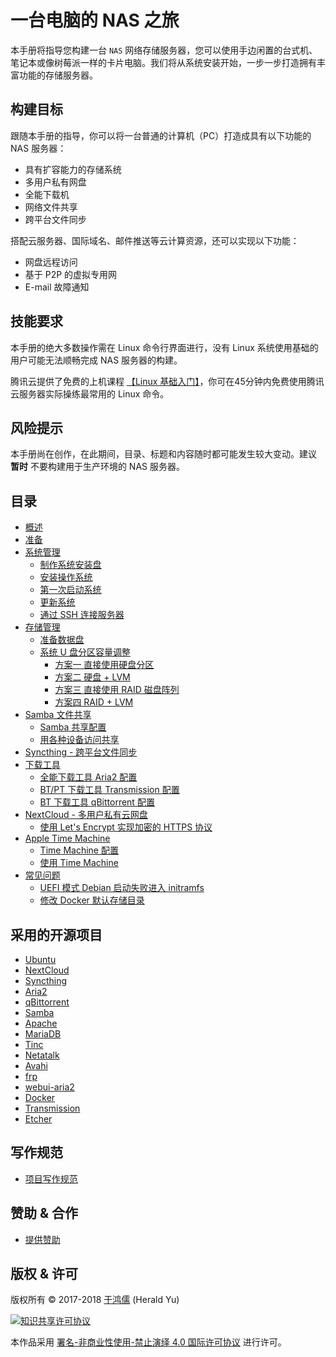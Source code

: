 # 一台电脑的 NAS 之旅

本手册将指导您构建一台 `NAS` 网络存储服务器，您可以使用手边闲置的台式机、笔记本或像树莓派一样的卡片电脑。我们将从系统安装开始，一步一步打造拥有丰富功能的存储服务器。

## 构建目标

跟随本手册的指导，你可以将一台普通的计算机（PC）打造成具有以下功能的 NAS 服务器：

- 具有扩容能力的存储系统
- 多用户私有网盘
- 全能下载机
- 网络文件共享
- 跨平台文件同步

搭配云服务器、国际域名、邮件推送等云计算资源，还可以实现以下功能：

- 网盘远程访问
- 基于 P2P 的虚拟专用网
- E-mail 故障通知

## 技能要求

本手册的绝大多数操作需在 Linux 命令行界面进行，没有 Linux 系统使用基础的用户可能无法顺畅完成 NAS 服务器的构建。

腾讯云提供了免费的上机课程 [【Linux 基础入门】](https://cloud.tencent.com/developer/labs/lab/10000)，你可在45分钟内免费使用腾讯云服务器实际操练最常用的 Linux 命令。

## 风险提示

本手册尚在创作，在此期间，目录、标题和内容随时都可能发生较大变动。建议 **暂时** 不要构建用于生产环境的 NAS 服务器。

## 目录

- [概述](summary.md)
- [准备](preparations.md)
- [系统管理](os/README.md)
    - [制作系统安装盘](os/usb-installer.md)
	- [安装操作系统](os/installation.md)
	- [第一次启动系统](os/first-boot.md)
	- [更新系统](os/upgrade.md)
	- [通过 SSH 连接服务器](initialization/use-ssh.md)
- [存储管理](storage/README.md)
	- [准备数据盘](storage/prepare-hdd.md)
	- [系统 U 盘分区容量调整](storage/resize-flashdrive.md)
		- [方案一 直接使用硬盘分区](storage/case-one.md)
		- [方案二 硬盘 + LVM](storage/case-two.md)
		- [方案三 直接使用 RAID 磁盘阵列](storage/case-three.md)
		- [方案四 RAID + LVM](storage/case-four.md)
- [Samba 文件共享](samba)
	- [Samba 共享配置](samba/create-samba-share.md)
	- [用各种设备访问共享](samba/access-samba-share.md)
- [Syncthing - 跨平台文件同步](syncthing)
- [下载工具](download-machine)
	- [全能下载工具 Aria2 配置](download-machine/aria2-settings.md)
	- [BT/PT 下载工具 Transmission 配置](download-machine/transmission-settings.md)
	- [BT 下载工具 qBittorrent 配置](download-machine/qbittorrent-settings.md)
- [NextCloud - 多用户私有云网盘](nextcloud)
   - [使用 Let's Encrypt 实现加密的 HTTPS 协议](nextcloud/frp_letsencrypt.md) 
- [Apple Time Machine](time-machine)
	- [Time Machine 配置](time-machine/time-machine-settings.md)
	- [使用 Time Machine](time-machine/time-machine-usage.md)
- [常见问题](questions)
	- [UEFI 模式 Debian 启动失败进入 initramfs](questions/uefi-cannot-boot.md)
	- [修改 Docker 默认存储目录](questions/docker-root.md)

## 采用的开源项目

- [Ubuntu](https://www.ubuntu.com/server)
- [NextCloud](https://www.nextcloud.com)
- [Syncthing](https://syncthing.net/)
- [Aria2](https://aria2.github.io/)
- [qBittorrent](https://www.qbittorrent.org/)
- [Samba](https://www.samba.org/)
- [Apache](http://httpd.apache.org/)
- [MariaDB](https://downloads.mariadb.org/)
- [Tinc](https://www.tinc-vpn.org/)
- [Netatalk](http://netatalk.sourceforge.net/)
- [Avahi](http://avahi.org/)
- [frp](https://github.com/fatedier/frp)
- [webui-aria2](https://github.com/ziahamza/webui-aria2)
- [Docker](https://www.docker.com/)
- [Transmission](https://transmissionbt.com)
- [Etcher](https://etcher.io/)

## 写作规范

- [项目写作规范](writing-guidelines.md)

## 赞助 & 合作

- [提供赞助](sponsor/sponsor.md)

## 版权 & 许可

版权所有 ©️ 2017-2018 [于鸿儒](https://twitter.com/herald_yu) (Herald Yu)

[<img alt="知识共享许可协议" style="border-width:0" src="images/by-nc-nd-88x31.png">](http://creativecommons.org/licenses/by-nc-nd/4.0/deed.zh)

本作品采用 [署名-非商业性使用-禁止演绎 4.0 国际许可协议](http://creativecommons.org/licenses/by-nc-nd/4.0/deed.zh) 进行许可。
